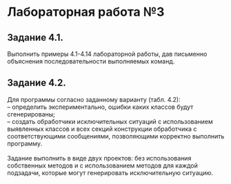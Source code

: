 # Лабораторная работа №3
<h2>Задание 4.1.</h2> 
Выполнить примеры 4.1-4.14 лабораторной работы,
дав письменно объяснения последовательности выполняемых
команд.
<h2>Задание 4.2.</h2> 
Для программы согласно заданному варианту
(табл. 4.2):
<br>– определить экспериментально, ошибки каких классов будут
сгенерированы;
<br>– создать обработчики исключительных ситуаций с
использованием выявленных классов и всех секций конструкции
обработчика с соответствующими сообщениями, позволяющими
корректно выполнить программу.
<br><br>
Задание выполнить в виде двух проектов: без использования
собственных методов и с использованием методов для каждой
подзадачи, которые могут генерировать исключительную ситуацию.
